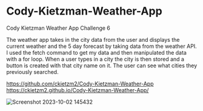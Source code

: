 # Cody-Kietzman-Weather-App
Cody Kietzman Weather App Challenge 6

The weather app takes in the city data from the user and displays the current weather and the 5 day forecast by taking data from the weather API.  I used the fetch command to get my data and then manipulated the data with a for loop.  When a user types in a city the city is then stored and a button is created with that city name on it.  The user can see what cities they previously searched.  



https://github.com/ckietzm2/Cody-Kietzman-Weather-App
https://ckietzm2.github.io/Cody-Kietzman-Weather-App/


![Screenshot 2023-10-02 145432](https://github.com/ckietzm2/Cody-Kietzman-Weather-App/assets/143734933/0c866293-edf4-40e7-8533-d64d7989fcd0)
